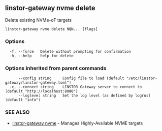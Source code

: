 ## linstor-gateway nvme delete

Delete existing NVMe-oF targets

```
linstor-gateway nvme delete NQN... [flags]
```

### Options

```
  -f, --force   Delete without prompting for confirmation
  -h, --help    help for delete
```

### Options inherited from parent commands

```
      --config string     Config file to load (default "/etc/linstor-gateway/linstor-gateway.toml")
  -c, --connect string    LINSTOR Gateway server to connect to (default "http://localhost:8080")
      --loglevel string   Set the log level (as defined by logrus) (default "info")
```

### SEE ALSO

* [linstor-gateway nvme](linstor-gateway_nvme.md)	 - Manages Highly-Available NVME targets

